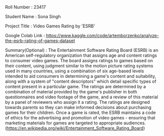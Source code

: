 Roll Number       :    23417  

Student Name      :    Sona Singh  

Project Title     :    Video Games Rating by 'ESRB' 

Google Colab Link :   https://www.kaggle.com/code/artemborzenko/analyze-the-esrb-rating-of-games-dataset 

Summary(Optional) :   The Entertainment Software Rating Board (ESRB) is an American self-regulatory organization that assigns age and content ratings to consumer video games. The board assigns ratings to games based on their content, using judgment similar to the motion picture rating systems used in many countries, using a combination of six age-based levels intended to aid consumers in determining a game's content and suitability, along with a system of "content descriptors" which detail specific types of content present in a particular game. The ratings are determined by a combination of material provided by the game's publisher in both questionnaires and video footage of the game, and a review of this material by a panel of reviewers who assign it a rating. The ratings are designed towards parents so they can make informed decisions about purchasing games for their children. Once a game is rated, the ESRB maintains a code of ethics for the advertising and promotion of video games - ensuring that marketing materials for games are targeted to appropriate audiences. (https://en.wikipedia.org/wiki/Entertainment_Software_Rating_Board) 
